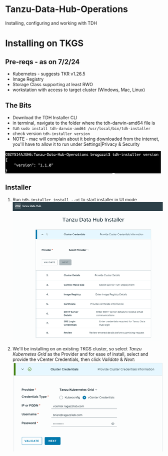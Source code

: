 # Tanzu-Data-Hub-Operations
Installing, configuring and working with TDH


# Installing on TKGS
## Pre-reqs - as on 7/2/24
* Kubernetes - suggests TKR v1.26.5
* Image Registry
* Storage Class supporting at least RWO
* workstation with access to target cluster (Windows, Mac, Linux)

## The Bits
* Download the TDH Installer CLI
* in terminal, navigate to the folder where the tdh-darwin-amd64 file is
* run ```sudo install tdh-darwin-amd64 /usr/local/bin/tdh-installer```
* check version ```tdh-installer version```
* NOTE - mac will complain about it being downloaded from the internet, you'll have to allow it to run under Settings|Privacy & Security

![Image](./images/tdhinstaller-version.png)

## Installer
1. Run ```tdh-installer install --ui``` to start installer in UI mode
![Image](./images/installer1.png)

2. We'll be installing on an existing TKGS cluster, so select *Tanzu Kubernetes Grid* as the Provider and for ease of install, select and provide the vCenter Credentials, then click *Validate* & *Next*:
![Image](./images/installer2.png)
